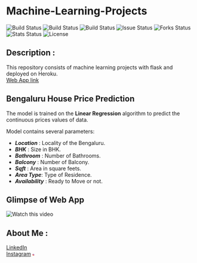 # Machine-Learning-Projects
![Build Status](https://img.shields.io/static/v1?label=Datasets&message=Kaggle&color=blue)
![Build Status](https://img.shields.io/static/v1?label=Python&message=3.6&color=brightgreen)
![Build Status](https://img.shields.io/static/v1?label=Library&message=sklearn&color=orange) 
![Issue Status](https://img.shields.io/github/issues/Rahul-singh98/Machine-Learning-Projects)
![Forks Status](https://img.shields.io/github/forks/Rahul-singh98/Machine-Learning-Projects)
![Stats Status](https://img.shields.io/github/stars/Rahul-singh98/Machine-Learning-Projects)
![License](https://img.shields.io/github/license/Rahul-singh98/Machine-Learning-Projects)

## Description :
This repository consists of machine learning projects with flask and deployed on Heroku. \
[Web App link](https://frozen-refuge-01507.herokuapp.com/)

## Bengaluru House Price Prediction 
The model is trained on the **Linear Regression** algorithm to predict the continuous prices values of data.

Model contains several parameters:
* ***Location*** : Locality of the Bengaluru.
* ***BHK*** : Size in BHK.
* ***Bathroom*** : Number of Bathrooms.
* ***Balcony*** : Number of Balcony.
* ***Sqft*** : Area in square feets.
* ***Area Type***: Type of Residence.
* ***Availability*** : Ready to Move or not.

## Glimpse of Web App
![Watch this video](readme_resources/house_prediction.gif)

## About Me :
[LinkedIn](https://www.linkedin.com/in/rahul-singh-432555194) \
[Instagram](https://www.instagram.com/karan_8510)
<img height=5  width=5 src='./readme_resources/instagram.png'>
<a href="https://www.linkedin.com/in/rahul-singh-432555194"><i class="fab fa-instagram"></i></a>
